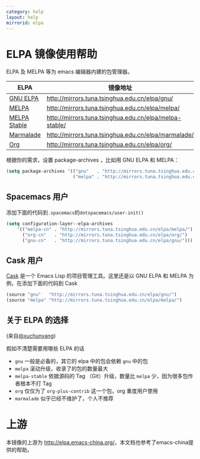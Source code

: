 ```yaml
---
category: help
layout: help
mirrorid: elpa
---
```


ELPA 镜像使用帮助
==================

ELPA 及 MELPA 等为 emacs 编辑器内建的包管理器。

| ELPA              | 镜像地址                                    |
|-------------------|---------------------------------------------|
| [GNU ELPA](http://elpa.gnu.org/)          | http://mirrors.tuna.tsinghua.edu.cn/elpa/gnu/          |
| [MELPA](https://melpa.org/)             | http://mirrors.tuna.tsinghua.edu.cn/elpa/melpa/        |
| [MELPA Stable](http://stable.melpa.org/#/)      | http://mirrors.tuna.tsinghua.edu.cn/elpa/melpa-stable/ |
| [Marmalade](https://marmalade-repo.org/)         | http://mirrors.tuna.tsinghua.edu.cn/elpa/marmalade/    |
| [Org](http://orgmode.org/elpa.html)               | http://mirrors.tuna.tsinghua.edu.cn/elpa/org/          |


根据你的需求，设置 package-archives ，比如用 GNU ELPA 和 MELPA：

```lisp
(setq package-archives '(("gnu"   . "http://mirrors.tuna.tsinghua.edu.cn/elpa/gnu/")
                         ("melpa" . "http://mirrors.tuna.tsinghua.edu.cn/elpa/melpa/")))

```


Spacemacs 用户
--------------

添加下面的代码到`.spacemacs`的`dotspacemacs/user-init()`

```lisp
(setq configuration-layer--elpa-archives
    '(("melpa-cn" . "http://mirrors.tuna.tsinghua.edu.cn/elpa/melpa/")
      ("org-cn"   . "http://mirrors.tuna.tsinghua.edu.cn/elpa/org/")
      ("gnu-cn"   . "http://mirrors.tuna.tsinghua.edu.cn/elpa/gnu/")))
```


Cask 用户
---------

[Cask](https://github.com/cask/cask) 是一个 Emacs Lisp 的项目管理工具。这里还是以 GNU ELPA 和 MELPA 为例，在添加下面的代码到 Cask

```lisp
(source "gnu"   "http://mirrors.tuna.tsinghua.edu.cn/elpa/gnu/")
(source "melpa" "http://mirrors.tuna.tsinghua.edu.cn/elpa/melpa/")
```

关于 ELPA 的选择
----------------

(来自[@xuchunyang](https://github.com/xuchunyang))

假如不清楚需要用哪些 ELPA 的话

- `gnu` 一般是必备的，其它的 elpa 中的包会依赖 `gnu` 中的包
- `melpa` 滚动升级，收录了的包的数量最大
- `melpa-stable` 依据源码的 Tag （Git）升级，数量比 `melpa` 少，因为很多包作者根本不打 Tag
- `org` 仅仅为了 `org-plus-contrib` 这一个包，org 重度用户使用
- `marmalade` 似乎已经不维护了，个人不推荐

上游
====

本镜像的上游为 <http://elpa.emacs-china.org/>，本文档也参考了emacs-china提供的帮助。

